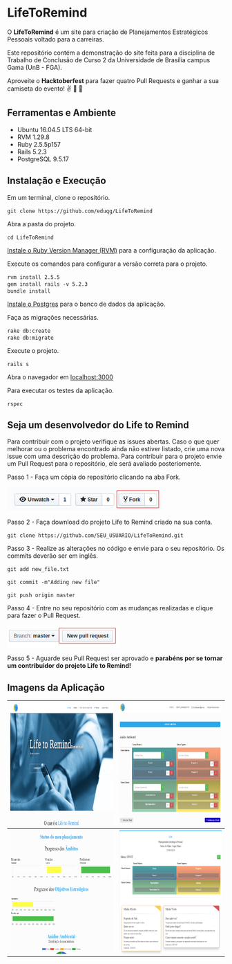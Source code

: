 # LifeToRemind

O **LifeToRemind** é um site para criação de Planejamentos Estratégicos Pessoais voltado para a carreiras.

Este repositório contém a demonstração do site feita para a disciplina de Trabalho de Conclusão de Curso 2 da Universidade de Brasília campus Gama (UnB - FGA).

Aproveite o **Hacktoberfest** para fazer quatro Pull Requests e ganhar a sua camiseta do evento! :v: :tada: :raised_hands:

## Ferramentas e Ambiente

* Ubuntu 16.04.5 LTS 64-bit
* RVM 1.29.8
* Ruby 2.5.5p157
* Rails 5.2.3
* PostgreSQL 9.5.17

## Instalação e Execução

Em um terminal, clone o repositório.

```console
git clone https://github.com/eduqg/LifeToRemind
```

Abra a pasta do projeto.
```console
cd LifeToRemind
```

[Instale o Ruby Version Manager (RVM)](https://github.com/rvm/ubuntu_rvm) para a configuração da aplicação.

Execute os comandos para configurar a versão correta para o projeto.

```console
rvm install 2.5.5
gem install rails -v 5.2.3
bundle install
```

[Instale o Postgres](https://www.digitalocean.com/community/tutorials/how-to-setup-ruby-on-rails-with-postgres) para o banco de dados da aplicação.

Faça as migrações necessárias.

```console
rake db:create
rake db:migrate
```

Execute o projeto.

```console
rails s
```

Abra o navegador em [localhost:3000](http://localhost:3000)

Para executar os testes da aplicação.
```console
rspec
```

## Seja um desenvolvedor do Life to Remind

Para contribuir com o projeto verifique as issues abertas. Caso o que quer melhorar ou o problema encontrado ainda não estiver listado, crie uma nova issue com uma descrição do problema. Para contribuir para o projeto envie um Pull Request para o repositório, ele será avaliado posteriomente.

Passo 1 - Faça um cópia do repositório clicando na aba Fork.

<img src="./app/assets/images/readme/fork.png" alt="fork"/>

Passo 2 - Faça download do projeto Life to Remind criado na sua conta.
```console
git clone https://github.com/SEU_USUARIO/LifeToRemind.git
```

Passo 3 - Realize as alterações no código e envie para o seu repositório. Os commits deverão ser em inglês.

```console
git add new_file.txt
```
```console
git commit -m"Adding new file"
```
```console
git push origin master
```

Passo 4 - Entre no seu repositório com as mudanças realizadas e clique para fazer o Pull Request.

<img src="./app/assets/images/readme/pull.png" alt="pull"/>

Passo 5 - Aguarde seu Pull Request ser aprovado e **parabéns por se tornar um contribuidor do projeto Life to Remind!**

## Imagens da Aplicação

<table>
  <tr class="row">
    <th class="column"">
      <img src="./app/assets/images/home.png" alt="mainpage" style="width:420px;height:285px;"/>
    </th>
    <th class="column">
      <img src="./app/assets/images/analiseambientalltr.png" alt="swot" style="width:420px;height:285px;"/>
    </th>
  </tr>

  <tr class="row">
    <th class="column">
      <img src="./app/assets/images/statusltr.png" alt="status" style="width:420px;height:285px;"/>
    </th>
    <th class="column">
      <img src="./app/assets/images/meuplanejamentoltr.png" alt="plan" style="width:420px;height:285px;"/>
    </th>
  </tr>
</table>

